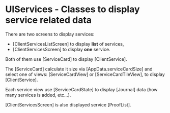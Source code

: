 # UIServices - Classes to display service related data

There are two screens to display services:
- [ClientServicesListScreen] to display **list** of services,
- [ClientServicesScreen] to display **one** service.

Both of them use [ServiceCard] to display [ClientService].

The [ServiceCard] calculate it size via [AppData.serviceCardSize] and select one of views:
[ServiceCardView] or [ServiceCardTileView], to display [ClientService].

Each service view use [ServiceCardState] to display [Journal] data (how many services is added, etc...).

[ClientServicesScreen] is also displayed service [ProofList].